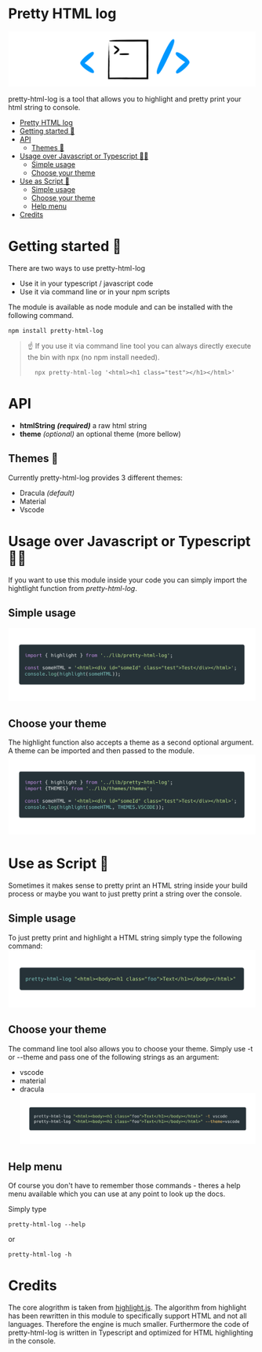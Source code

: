 <!-- START doctoc generated TOC please keep comment here to allow auto update -->
<!-- DON'T EDIT THIS SECTION, INSTEAD RE-RUN doctoc TO UPDATE -->

# Pretty HTML log

![Logo](https://raw.githubusercontent.com/kreuzerk/pretty-html-log/master/src/assets/phl-logo-white.png)

pretty-html-log is a tool that allows you to highlight and pretty print your html string to console.

- [Pretty HTML log](#pretty-html-log)
- [Getting started 🚀](#getting-started-)
- [API](#api)
  - [Themes 🎨](#themes-)
- [Usage over Javascript or Typescript 👨‍💻](#usage-over-javascript-or-typescript-%E2%80%8D)
  - [Simple usage](#simple-usage)
  - [Choose your theme](#choose-your-theme)
- [Use as Script 📜](#use-as-script-)
  - [Simple usage](#simple-usage-1)
  - [Choose your theme](#choose-your-theme-1)
  - [Help menu](#help-menu)
- [Credits](#credits)

# Getting started 🚀

There are two ways to use pretty-html-log

- Use it in your typescript / javascript code
- Use it via command line or in your npm scripts

The module is available as node module and can
be installed with the following command.

```
npm install pretty-html-log
```

> ☝️ If you use it via command line tool you can always directly execute
> the bin with npx (no npm install needed).
>
>       npx pretty-html-log '<html><h1 class="test"></h1></html>'

# API

- **htmlString** **_(required)_** a raw html string
- **theme** _(optional)_ an optional theme (more bellow)

## Themes 🎨

Currently pretty-html-log provides 3 different themes:

- Dracula _(default)_
- Material
- Vscode

# Usage over Javascript or Typescript 👨‍💻

If you want to use this module inside your code you can simply import the hightlight function from
_pretty-html-log_.

## Simple usage

![](https://raw.githubusercontent.com/kreuzerk/pretty-html-log/master/src/assets/phl-simple-usage.png)

## Choose your theme

The highlight function also accepts a theme as a second optional argument.
A theme can be imported and then passed to the module.
![](https://raw.githubusercontent.com/kreuzerk/pretty-html-log/master/src/assets/phl-theme-usage.png)

# Use as Script 📜

Sometimes it makes sense to pretty print an HTML string inside your build process
or maybe you want to just pretty print a string over the console.

## Simple usage

To just pretty print and highlight a HTML string simply type the following command:
![](https://raw.githubusercontent.com/kreuzerk/pretty-html-log/master/src/assets/phl-simple-script-usage.png)

## Choose your theme

The command line tool also allows you to choose your theme. Simply use -t or --theme and pass
one of the following strings as an argument:

- vscode
- material
- dracula
  ![](https://raw.githubusercontent.com/kreuzerk/pretty-html-log/master/src/assets/phl-theme-usage-script.png)

## Help menu

Of course you don't have to remember those commands - theres a help menu available which you
can use at any point to look up the docs.

Simply type

```
pretty-html-log --help
```

or

```
pretty-html-log -h
```

# Credits

The core alogrithm is taken from [highlight.js](https://github.com/highlightjs/highlight.js).
The algorithm from highlight has been rewritten in this module to specifically support HTML and not all languages.
Therefore the engine is much smaller. Furthermore the code of pretty-html-log is written in Typescript and optimized for HTML highlighting in the console.
